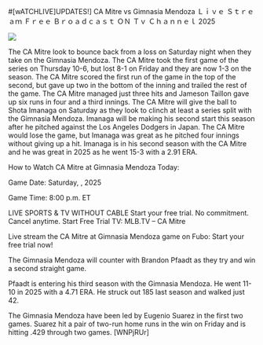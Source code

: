 #[wATCHLIVE]UPDATES!] CA Mitre vs Gimnasia Mendoza Ｌｉｖｅ Ｓｔｒｅａｍ Ｆｒｅｅ Ｂｒｏａｄｃａｓｔ ＯＮ Ｔｖ Ｃｈａｎｎｅｌ  2025  
  
  
[![](https://i.imgur.com/qSNzIqt.png)](https://movie.rssnews.media/XfAnmccZE.php)  
  
The CA Mitre look to bounce back from a loss on Saturday night when they take on the Gimnasia Mendoza. The CA Mitre took the first game of the series on Thursday 10-6, but lost 8-1 on Friday and they are now 1-3 on the season. The CA Mitre scored the first run of the game in the top of the second, but gave up two in the bottom of the inning and trailed the rest of the game. The CA Mitre managed just three hits and Jameson Taillon gave up six runs in four and a third innings. The CA Mitre will give the ball to Shota Imanaga on Saturday as they look to clinch at least a series split with the Gimnasia Mendoza. Imanaga will be making his second start this season after he pitched against the Los Angeles Dodgers in Japan. The CA Mitre would lose the game, but Imanaga was great as he pitched four innings without giving up a hit. Imanaga is in his second season with the CA Mitre and he was great in 2025 as he went 15-3 with a 2.91 ERA.

How to Watch CA Mitre at Gimnasia Mendoza Today:

Game Date: Saturday, , 2025

Game Time: 8:00 p.m. ET

LIVE SPORTS & TV WITHOUT CABLE
Start your free trial. No commitment. Cancel anytime.
Start Free Trial
TV: MLB.TV – CA Mitre

Live stream the CA Mitre at Gimnasia Mendoza game on Fubo: Start your free trial now!

The Gimnasia Mendoza will counter with Brandon Pfaadt as they try and win a second straight game.

Pfaadt is entering his third season with the Gimnasia Mendoza. He went 11-10 in 2025 with a 4.71 ERA. He struck out 185 last season and walked just 42.

The Gimnasia Mendoza have been led by Eugenio Suarez in the first two games. Suarez hit a pair of two-run home runs in the win on Friday and is hitting .429 through two games. [WNPjRUr]